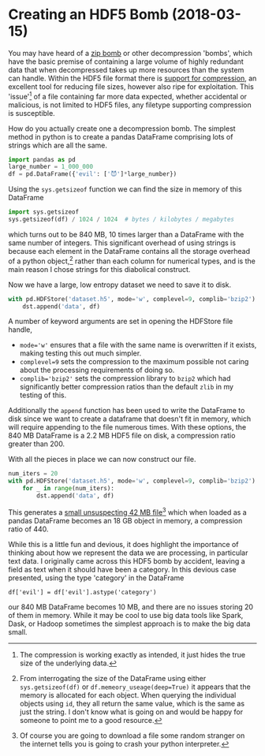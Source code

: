 # Creating an HDF5 Bomb (2018-03-15)

You may have heard of a [zip bomb][zip bomb] or other decompression 'bombs',
which have the basic premise of containing a large volume of highly redundant data
that when decompressed takes up more resources than the system can handle.
Within the HDF5 file format there is [support for compression][hdf5 compression],
an excellent tool for reducing file sizes,
however also ripe for exploitation.
This 'issue'[^1] of a file containing far more data expected, whether accidental or malicious,
is not limited to HDF5 files, any filetype supporting compression is susceptible.

How do you actually create one a decompression bomb.
The simplest method in python is to create a pandas DataFrame
comprising lots of strings which are all the same.
```python
import pandas as pd
large_number = 1_000_000
df = pd.DataFrame({'evil': ['😈']*large_number})
```
Using the `sys.getsizeof` function we can find
the size in memory of this DataFrame
```python
import sys.getsizeof
sys.getsizeof(df) / 1024 / 1024  # bytes / kilobytes / megabytes
```
which turns out to be 840 MB,
10 times larger than a DataFrame with the same number of integers.
This significant overhead of using strings is because
each element in the DataFrame contains all the storage overhead of a python object,[^2]
rather than each column for numerical types,
and is the main reason I chose strings for this diabolical construct.

Now we have a large, low entropy dataset we need to save it to disk.
```python
with pd.HDFStore('dataset.h5', mode='w', complevel=9, complib='bzip2') as dst:
    dst.append('data', df)
```
A number of keyword arguments are set in opening the HDFStore file handle,

- `mode='w'` ensures that a file with the same name is overwritten if it exists, making testing this
    out much simpler.
- `complevel=9` sets the compression to the maximum possible not caring about the processing
    requirements of doing so.
- `complib='bzip2'` sets the compression library to `bzip2` which had significantly better
    compression ratios than the default `zlib` in my testing of this.

Additionally the `append` function has been used to write the DataFrame to disk
since we want to create a dataframe that doesn't fit in memory,
which will require appending to the file numerous times.
With these options, the 840 MB DataFrame is a 2.2 MB HDF5 file on disk,
a compression ratio greater than 200.

With all the pieces in place we can now construct our file.
```python
num_iters = 20
with pd.HDFStore('dataset.h5', mode='w', complevel=9, complib='bzip2') as dst:
    for _ in range(num_iters):
        dst.append('data', df)
```
This generates a [small unsuspecting 42 MB file][hdf5 bomb][^3]
which when loaded as a pandas DataFrame becomes an 18 GB object in memory,
a compression ratio of 440.

While this is a little fun and devious,
it does highlight the importance of thinking about how we represent the data we are processing,
in particular text data.
I originally came across this HDF5 bomb by accident,
leaving a field as text when it should have been a category.
In this devious case presented, using the type 'category' in the DataFrame
```
df['evil'] = df['evil'].astype('category')
```
our 840 MB DataFrame becomes 10 MB,
and there are no issues storing 20 of them in memory.
While it may be cool to use big data tools like Spark, Dask, or Hadoop
sometimes the simplest approach is to make the big data small.


[^1]: The compression is working exactly as intended, it just hides the true size of the underlying data.
[^2]: From interrogating the size of the DataFrame using either `sys.getsizeof(df)` or `df.memeory_useage(deep=True)` it appears that the memory is allocated for each object. When querying the individual objects using `id`, they all return the same value, which is the same as just the string. I don't know what is going on and would be happy for someone to point me to a good resource.
[^3]: Of course you are going to download a file some random stranger on the internet tells you is going to crash your python interpreter.


[zip bomb]: https://en.wikipedia.org/wiki/Zip_bomb
[hdf5 compression]: https://support.hdfgroup.org/HDF5/faq/compression.html
[hdf5 bomb]: https://drive.google.com/open?id=1tlr00OFEuKMkSz0slczInh3211-ZRBIz

<!-- markdownlint-disable-file -->
